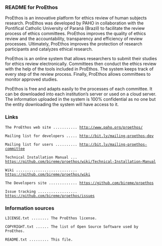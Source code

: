 <h3>README for ProEthos</h3>


ProEthos is an innovative platform for ethics review of human subjects research. ProEthos was developed by PAHO in collaboration with the Pontifical Catholic University of Paraná (Brazil) to facilitate the review process of ethics committees. ProEthos improves the quality of ethics review and the accountability, transparency and efficiency of review processes. Ultimately, ProEthos improves the protection of research participants and catalyzes ethical research.

ProEthos is an online system that allows researchers to submit their studies for ethics review electronically. Committees then conduct the ethics review with the help of the tools included in ProEthos. The system keeps track of every step of the review process. Finally, ProEthos allows committees to monitor approved studies.

ProEthos is free and adapts easily to the processes of each committee. It can be downloaded into each institution’s server or used on a cloud server. The information uploaded in the system is 100% confidential as no one but the entity downloading the system will have access to it.


<h3>Links</h3>


<code>The ProEthos web site ........... http://www.paho.org/proethos/</code>

<code>Mailing list for developers ..... http://bit.ly/mailing-proethos-dev</code>

<code>Mailing list for users .......... http://bit.ly/mailing-proethos-committee</code>

<code>Technical Installation Manual ... https://github.com/bireme/proethos/wiki/Technical-Installation-Manual</code>

<code>Wiki ............................ https://github.com/bireme/proethos/wiki</code>

<code>The Developers site ............. https://github.com/bireme/proethos</code>

<code>Issue tracking .................. https://github.com/bireme/proethos/issues</code>


<h3>Information sources</h3>


<code>LICENSE.txt ........ The ProEthos license.</code>

<code>COPYRIGHT.txt ...... The list of Open Source Software used by ProEthos.</code>

<code>README.txt ......... This file.</code>


